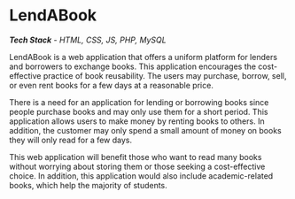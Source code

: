 # LendABook
*__Tech Stack__ - HTML, CSS, JS, PHP, MySQL*

LendABook is a web application that offers a uniform platform for lenders and borrowers to exchange books. This application encourages the cost-effective practice of book reusability. The users may purchase, borrow, sell, or even rent books for a few days at a reasonable price.

There is a need for an application for lending or borrowing books since people purchase books and may only use them for a short period. This application allows users to make money by renting books to others. In addition, the customer may only spend a small amount of money on books they will only read for a few days.

This web application will benefit those who want to read many books without worrying about storing them or those seeking a cost-effective choice. In addition, this application would also include academic-related books, which help the majority of students.
